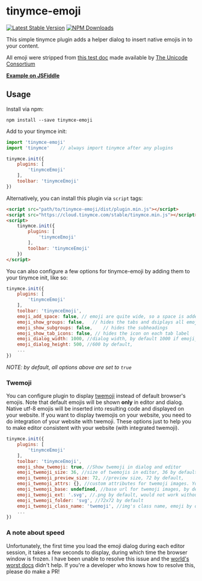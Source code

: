 # tinymce-emoji
[![Latest Stable Version](https://img.shields.io/npm/v/tinymce-emoji.svg?style=flat)](https://www.npmjs.com/package/tinymce-emoji)
[![NPM Downloads](https://img.shields.io/npm/dt/tinymce-emoji.svg?style=flat)](https://www.npmjs.com/package/tinymce-emoji)

This simple tinymce plugin adds a helper dialog to insert native emojis in to your content.

All emoji were stripped from [this test doc](http://unicode.org/Public/emoji/5.0/emoji-test.txt) made available by [The Unicode Consortium](http://unicode.org/)

[**Example on JSFiddle**](https://jsfiddle.net/wpd2umt0/1/)

## Usage
Install via npm:
```
npm install --save tinymce-emoji
```

Add to your tinymce init:
```JavaScript
import 'tinymce-emoji'
import 'tinymce'    // always import tinymce after any plugins

tinymce.init({
    plugins: [
        'tinymceEmoji'
    ],
    toolbar: 'tinymceEmoji'
})
```

Alternatively, you can install this plugin via `script` tags:
```HTML
<script src="path/to/tinymce-emoji/dist/plugin.min.js"></script>
<script src="https://cloud.tinymce.com/stable/tinymce.min.js"></script>
<script>
    tinymce.init({
        plugins: [
            'tinymceEmoji'
        ],
        toolbar: 'tinymceEmoji'
    })
</script>
```

You can also configure a few options for tinymce-emoji by adding them to your tinymce init, like so:
```JavaScript
tinymce.init({
    plugins: [
        'tinymceEmoji'
    ],
    toolbar: 'tinymceEmoji',
    emoji_add_space: false, // emoji are quite wide, so a space is added automatically after each by default; this disables that extra space
    emoji_show_groups: false,   // hides the tabs and dsiplays all emojis on one page
    emoji_show_subgroups: false,    // hides the subheadings
    emoji_show_tab_icons: false, // hides the icon on each tab label
    emoji_dialog_width: 1000, //dialog width, by default 1000 if emoji_show_tab_icons is true, 800 otherwise
    emoji_dialog_height: 500, //600 by default,
    ...
})
```
*NOTE: by default, all options above are set to `true`*

### Twemoji

You can configure plugin to display [twemoji](https://github.com/twitter/twemoji) instead of default
browser's emojis. Note that default emojis will be shown **only** in editor and dialog. 
Native utf-8 emojis will be inserted into resulting code and displayed on your website. If you want 
to display twemojis on your website, you need to do integration of your website with twemoji. 
These options just to help you to make editor consistent with your website (with integrated twemoji).

```JavaScript
tinymce.init({
    plugins: [
        'tinymceEmoji'
    ],
    toolbar: 'tinymceEmoji',
    emoji_show_twemoji: true, //Show twemoji in dialog and editor
    emoji_twemoji_size: 36, //size of twemojis in editor, 36 by default
    emoji_twemoji_preview_size: 72, //preview size, 72 by default,
    emoji_twemoji_attrs: {}, //custom attributes for twemoji images. You can't set src, alt, className, draggable
    emoji_twemoji_base: undefined, //base url for twemoji images, by default twitter's cdn, look into twemoji's repo for details
    emoji_twemoji_ext: '.svg', //.png by default, would not work without correct folder (72x72 for png or svg for svg)
    emoji_twemoji_folder: 'svg', //72x72 by default
    emoji_twemoji_class_name: 'twemoji', //img's class name, emoji by default
    ...
})
```

### A note about speed
Unfortunately, the first time you load the emoji dialog during each editor session, it takes a few seconds to display, during which time the browser window is frozen. I have been unable to resolve this issue and the [world's worst docs](https://www.tinymce.com/docs/api/tinymce.ui) didn't help. If you're a developer who knows how to resolve this, please do make a PR!
